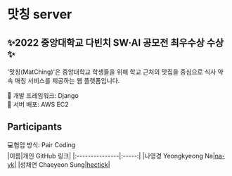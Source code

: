 # 맛칭 server  
## ✨2022 중앙대학교 다빈치 SW·AI 공모전 최우수상 수상✨  
'맛칭(MatChing)'은 중앙대학교 학생들을 위해 학교 근처의 맛집을 중심으로 식사 약속 매칭 서비스를 제공하는 웹 플랫폼입니다.  
  
📍 개발 프레임워크: Django  
📍 서버 배포: AWS EC2
  
## Participants
💻협업 방식: Pair Coding  
|이름|개인 GitHub 링크|
|:---------------|:-----:|
|나영경 Yeongkyeong Na|[na-yk](https://github.com/na-yk)|
|성채연 Chaeyeon Sung|[hectick](https://github.com/hectick)|
